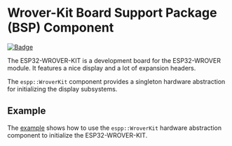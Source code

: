 # Wrover-Kit Board Support Package (BSP) Component

[![Badge](https://components.espressif.com/components/espp/wrover-kit/badge.svg)](https://components.espressif.com/components/espp/wrover-kit)

The ESP32-WROVER-KIT is a development board for the ESP32-WROVER module. It
features a nice display and a lot of expansion headers.

The `espp::WroverKit` component provides a singleton hardware abstraction for
initializing the display subsystems.

## Example

The [example](./example) shows how to use the `espp::WroverKit` hardware
abstraction component to initialize the ESP32-WROVER-KIT.

